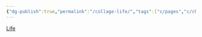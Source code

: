 ```yaml
---
{"dg-publish":true,"permalink":"/collage-life/","tags":["c/pages","c/child","c/clock","c/pocket-watch","c/orange","c/catavento","c/sky","c/time","c/senior","c/elder","c/woman"],"created":"2024-01-01T16:20:13.389-05:00","updated":"2024-01-01T17:19:04.154-05:00"}
---
```



[Life](https://www.instagram.com/p/By6NOwwBdLi/)